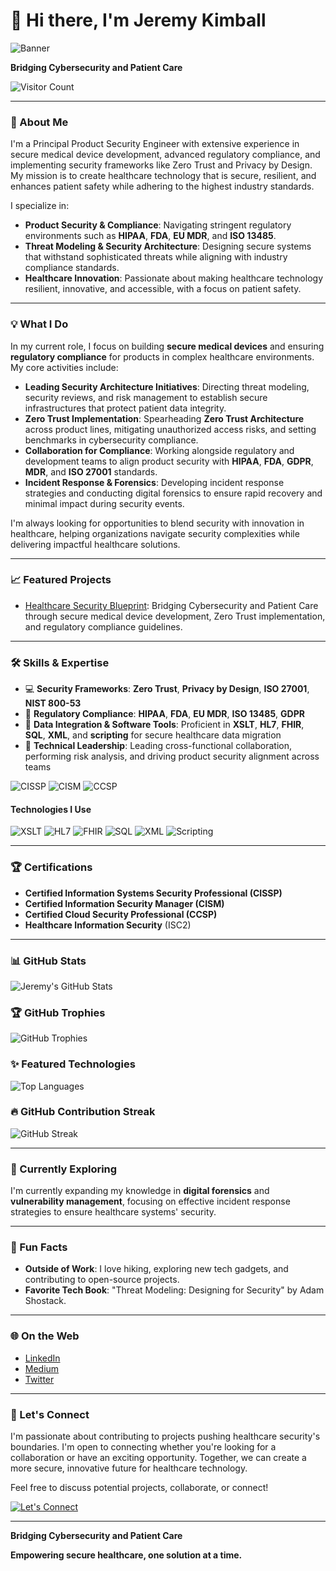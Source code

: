 # 👋 Hi there, I'm Jeremy Kimball

![Banner](https://i.ibb.co/yQjnVtc/Designer-8.jpg)

**Bridging Cybersecurity and Patient Care**

![Visitor Count](https://komarev.com/ghpvc/?username=PuddleSec&color=blue)

---

### 🚀 About Me
I'm a Principal Product Security Engineer with extensive experience in secure medical device development, advanced regulatory compliance, and implementing security frameworks like Zero Trust and Privacy by Design. My mission is to create healthcare technology that is secure, resilient, and enhances patient safety while adhering to the highest industry standards.

I specialize in:
- **Product Security & Compliance**: Navigating stringent regulatory environments such as **HIPAA**, **FDA**, **EU MDR**, and **ISO 13485**.
- **Threat Modeling & Security Architecture**: Designing secure systems that withstand sophisticated threats while aligning with industry compliance standards.
- **Healthcare Innovation**: Passionate about making healthcare technology resilient, innovative, and accessible, with a focus on patient safety.

---

### 💡 What I Do
In my current role, I focus on building **secure medical devices** and ensuring **regulatory compliance** for products in complex healthcare environments. My core activities include:

- **Leading Security Architecture Initiatives**: Directing threat modeling, security reviews, and risk management to establish secure infrastructures that protect patient data integrity.
- **Zero Trust Implementation**: Spearheading **Zero Trust Architecture** across product lines, mitigating unauthorized access risks, and setting benchmarks in cybersecurity compliance.
- **Collaboration for Compliance**: Working alongside regulatory and development teams to align product security with **HIPAA**, **FDA**, **GDPR**, **MDR**, and **ISO 27001** standards.
- **Incident Response & Forensics**: Developing incident response strategies and conducting digital forensics to ensure rapid recovery and minimal impact during security events.

I'm always looking for opportunities to blend security with innovation in healthcare, helping organizations navigate security complexities while delivering impactful healthcare solutions.

---

### 📈 Featured Projects
- [Healthcare Security Blueprint](https://github.com/PuddleSec/healthcare-security-blueprint): Bridging Cybersecurity and Patient Care through secure medical device development, Zero Trust implementation, and regulatory compliance guidelines.

---

### 🛠️ Skills & Expertise
- 💻 **Security Frameworks**: **Zero Trust**, **Privacy by Design**, **ISO 27001**, **NIST 800-53**
- 📜 **Regulatory Compliance**: **HIPAA**, **FDA**, **EU MDR**, **ISO 13485**, **GDPR**
- 🔧 **Data Integration & Software Tools**: Proficient in **XSLT**, **HL7**, **FHIR**, **SQL**, **XML**, and **scripting** for secure healthcare data migration
- 🌟 **Technical Leadership**: Leading cross-functional collaboration, performing risk analysis, and driving product security alignment across teams

![CISSP](https://img.shields.io/badge/CISSP-Certified-blue) ![CISM](https://img.shields.io/badge/CISM-Certified-green) ![CCSP](https://img.shields.io/badge/CCSP-Certified-blue)

#### Technologies I Use
![XSLT](https://img.shields.io/badge/-XSLT-007396?logo=xml&logoColor=white)
![HL7](https://img.shields.io/badge/-HL7-critical)
![FHIR](https://img.shields.io/badge/-FHIR-red)
![SQL](https://img.shields.io/badge/-SQL-4479A1?logo=postgresql&logoColor=white)
![XML](https://img.shields.io/badge/-XML-orange?logo=xml&logoColor=white)
![Scripting](https://img.shields.io/badge/-Scripting-blueviolet)

---

### 🏆 Certifications
- **Certified Information Systems Security Professional (CISSP)**
- **Certified Information Security Manager (CISM)**
- **Certified Cloud Security Professional (CCSP)**
- **Healthcare Information Security** (ISC2)

---

### 📊 GitHub Stats
![Jeremy's GitHub Stats](https://github-readme-stats.vercel.app/api?username=PuddleSec&show_icons=true&theme=radical)

### 🏆 GitHub Trophies
![GitHub Trophies](https://github-profile-trophy.vercel.app/?username=PuddleSec&theme=darkhub)

### ✨ Featured Technologies
![Top Languages](https://github-readme-stats.vercel.app/api/top-langs/?username=PuddleSec&layout=compact&theme=radical)

### 🔥 GitHub Contribution Streak
![GitHub Streak](https://github-readme-streak-stats.herokuapp.com/?user=PuddleSec&theme=radical)

---

### 🌱 Currently Exploring
I'm currently expanding my knowledge in **digital forensics** and **vulnerability management**, focusing on effective incident response strategies to ensure healthcare systems' security.

---

### 🎉 Fun Facts
- **Outside of Work**: I love hiking, exploring new tech gadgets, and contributing to open-source projects.
- **Favorite Tech Book**: "Threat Modeling: Designing for Security" by Adam Shostack.

---

### 🌐 On the Web
- [LinkedIn](https://www.linkedin.com/in/jeremykimball)
- [Medium](https://medium.com/@PuddleSec)
- [Twitter](https://twitter.com/PuddleSec)

---

### 🤝 Let's Connect
I'm passionate about contributing to projects pushing healthcare security's boundaries. I'm open to connecting whether you're looking for a collaboration or have an exciting opportunity. Together, we can create a more secure, innovative future for healthcare technology.

Feel free to discuss potential projects, collaborate, or connect!

[![Let's Connect](https://img.shields.io/badge/Let's_Connect-LinkedIn-blue)](https://www.linkedin.com/in/jeremykimball)

---

**Bridging Cybersecurity and Patient Care**

**Empowering secure healthcare, one solution at a time.**

